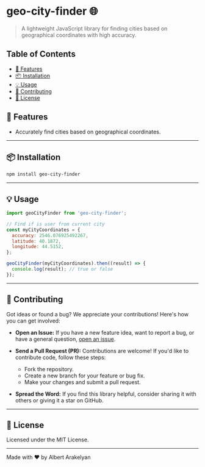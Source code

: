 # geo-city-finder 🌐

> A lightweight JavaScript library for finding cities based on geographical coordinates with high accuracy.

## Table of Contents

- [🚀 Features](#-features)
- [📦 Installation](#-installation)
- [💡 Usage](#-usage)
- [🙏 Contributing](#-contributing)
- [📄 License](#-license)

## 🚀 Features

- Accurately find cities based on geographical coordinates.

---

## 📦 Installation

```bash
npm install geo-city-finder
```

---

## 💡 Usage

```js
import geoCityFinder from 'geo-city-finder';

// Find if is user from current city
const myCityCoordinates = {
  accuracy: 2546.076925492267,
  latitude: 40.1872,
  longitude: 44.5152,
};

geoCityFinder(myCityCoordinates).then((result) => {
  console.log(result); // true or false
});
```

---

## 🙏 Contributing

Got ideas or found a bug? We appreciate your contributions! Here's how you can get involved:

- **Open an Issue:** If you have a new feature idea, want to report a bug, or have a general question, [open an issue](https://github.com/AlbertArakelyan/geo-city-finder/issues).

- **Send a Pull Request (PR):** Contributions are welcome! If you'd like to contribute code, follow these steps:
    - Fork the repository.
    - Create a new branch for your feature or bug fix.
    - Make your changes and submit a pull request.

[//]: # (  Please ensure that your PR adheres to the project's coding conventions and includes relevant tests.)

- **Spread the Word:** If you find this library helpful, consider sharing it with others or giving it a star on GitHub.

---

## 📄 License

Licensed under the MIT License.

---

Made with ❤️ by Albert Arakelyan

